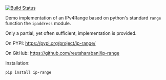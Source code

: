 [![Build Status](https://travis-ci.com/reutsharabani/ip-range.svg?branch=master)](https://travis-ci.com/reutsharabani/ip-range)

Demo implementation of an IPv4Range based on python's standard `range` function the `ipaddress` module.

Only a partial, yet often sufficient, implementation is provided.

On PYPI: https://pypi.org/project/ip-range/

On GitHub: https://github.com/reutsharabani/ip-range

Installation:

    pip install ip-range
